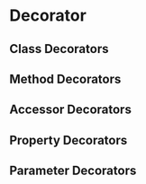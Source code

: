 # Decorator
## Class Decorators
## Method Decorators
## Accessor Decorators
## Property Decorators
## Parameter Decorators